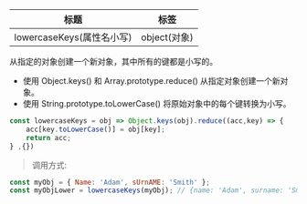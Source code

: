 |  标题   | 标签  |
|  ----  | ----  |
| lowercaseKeys(属性名小写) | object(对象) |

从指定的对象创建一个新对象，其中所有的键都是小写的。

* 使用 Object.keys() 和 Array.prototype.reduce() 从指定对象创建一个新对象。
* 使用 String.prototype.toLowerCase() 将原始对象中的每个键转换为小写。

```js
const lowercaseKeys = obj => Object.keys(obj).reduce((acc,key) => {
    acc[key.toLowerCase()] = obj[key];
    return acc;
} ,{})
```

> 调用方式:

```js
const myObj = { Name: 'Adam', sUrnAME: 'Smith' };
const myObjLower = lowercaseKeys(myObj); // {name: 'Adam', surname: 'Smith'};
```